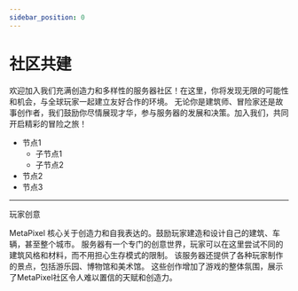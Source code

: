 ```yaml
---
sidebar_position: 0
---
```


# 社区共建

欢迎加入我们充满创造力和多样性的服务器社区！在这里，你将发现无限的可能性和机会，与全球玩家一起建立友好合作的环境。
无论你是建筑师、冒险家还是故事创作者，我们鼓励你尽情展现才华，参与服务器的发展和决策。加入我们，共同开启精彩的冒险之旅！

<ul>
  <li>节点1
    <ul>
      <li>子节点1</li>
      <li>子节点2</li>
    </ul>
  </li>
  <li>节点2</li>
  <li>节点3</li>
</ul>

---

玩家创意

  MetaPixel 核心关于创造力和自我表达的。鼓励玩家建造和设计自己的建筑、车辆，甚至整个城市。
服务器有一个专门的创意世界，玩家可以在这里尝试不同的建筑风格和材料，而不用担心生存模式的限制。
该服务器还提供了各种玩家制作的景点，包括游乐园、博物馆和美术馆。 
这些创作增加了游戏的整体氛围，展示了MetaPixel社区令人难以置信的天赋和创造力。
